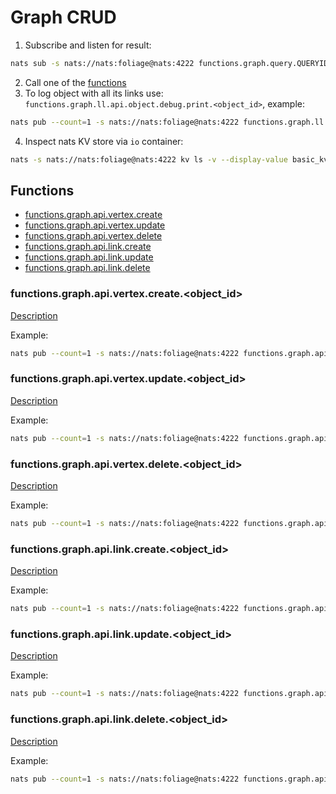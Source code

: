 # Graph CRUD

1. Subscribe and listen for result: 
```sh
nats sub -s nats://nats:foliage@nats:4222 functions.graph.query.QUERYID
```
2. Call one of the [functions](#functions)
3. To log object with all its links use: `functions.graph.ll.api.object.debug.print.<object_id>`, example:
```sh
nats pub --count=1 -s nats://nats:foliage@nats:4222 functions.graph.ll.api.object.debug.print.root "{}"
```
4. Inspect nats KV store via `io` container: 
```sh
nats -s nats://nats:foliage@nats:4222 kv ls -v --display-value basic_kv_store
```

## Functions

- [functions.graph.api.vertex.create](#functionsgraphllapiobjectcreateobject_id) <!-- omit in toc -->
- [functions.graph.api.vertex.update](#functionsgraphllapiobjectupdateobject_id)
- [functions.graph.api.vertex.delete](#functionsgraphllapiobjectdeleteobject_id)
- [functions.graph.api.link.create](#functionsgraphllapilinkcreateobject_id)
- [functions.graph.api.link.update](#functionsgraphllapilinkupdateobject_id)
- [functions.graph.api.link.delete](#functionsgraphllapilinkdeleteobject_id)

### functions.graph.api.vertex.create.<object_id>

[Description](https://pkg.go.dev/github.com/foliagecp/sdk/embedded/graph/crud/#LLAPIObjectCreate)

Example:  
```sh
nats pub --count=1 -s nats://nats:foliage@nats:4222 functions.graph.api.vertex.create.root "{\"payload\":{\"query_id\":\"QUERYID\", \"body\":{\"name\":\"root\"}}}"
```

### functions.graph.api.vertex.update.<object_id>

[Description](https://pkg.go.dev/github.com/foliagecp/sdk/embedded/graph/crud/#LLAPIObjectUpdate)

Example:  
```sh
nats pub --count=1 -s nats://nats:foliage@nats:4222 functions.graph.api.vertex.update.root "{\"payload\":{\"query_id\":\"QUERYID\", \"body\":{\"label\":\"some\"}}}"
```

### functions.graph.api.vertex.delete.<object_id>

[Description](https://pkg.go.dev/github.com/foliagecp/sdk/embedded/graph/crud/#LLAPIObjectDelete)

Example:  
```sh
nats pub --count=1 -s nats://nats:foliage@nats:4222 functions.graph.api.vertex.delete.root "{\"payload\":{\"query_id\":\"QUERYID\"}}"
```

### functions.graph.api.link.create.<object_id>

[Description](https://pkg.go.dev/github.com/foliagecp/sdk/embedded/graph/crud/#LLAPILinkCreate)

Example:  
```sh
nats pub --count=1 -s nats://nats:foliage@nats:4222 functions.graph.api.link.create.root "{\"payload\":{\"query_id\":\"QUERYID\", \"descendant_uuid\":\"a\", \"link_type\": \"type1\", \"link_body\":{\"tags\":[\"t1\", \"t2\"]}}}"
```

### functions.graph.api.link.update.<object_id>

[Description](https://pkg.go.dev/github.com/foliagecp/sdk/embedded/graph/crud/#LLAPILinkUpdate)

Example:  
```sh
nats pub --count=1 -s nats://nats:foliage@nats:4222 functions.graph.api.link.update.root "{\"payload\":{\"query_id\":\"QUERYID\", \"descendant_uuid\":\"a\", \"link_type\": \"type1\", \"link_body\":{\"tags\":[\"t4\"]}}}"
```

### functions.graph.api.link.delete.<object_id>

[Description](https://pkg.go.dev/github.com/foliagecp/sdk/embedded/graph/crud/#LLAPILinkDelete)

Example:  
```sh
nats pub --count=1 -s nats://nats:foliage@nats:4222 functions.graph.api.link.delete.root "{\"payload\":{\"query_id\":\"QUERYID\", \"descendant_uuid\":\"a\", \"link_type\": \"type1\"}}"
```